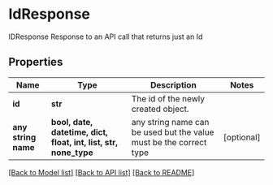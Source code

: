 # IdResponse

IDResponse Response to an API call that returns just an Id

## Properties
Name | Type | Description | Notes
------------ | ------------- | ------------- | -------------
**id** | **str** | The id of the newly created object. | 
**any string name** | **bool, date, datetime, dict, float, int, list, str, none_type** | any string name can be used but the value must be the correct type | [optional]

[[Back to Model list]](../README.md#documentation-for-models) [[Back to API list]](../README.md#documentation-for-api-endpoints) [[Back to README]](../README.md)


